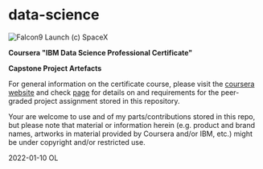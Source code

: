 # data-science

![Falcon9 Launch (c) SpaceX](https://www.spacex.com/static/images/backgrounds/f9_feature.jpg)


**Coursera "IBM Data Science Professional Certificate"**

**Capstone Project Artefacts**


For general information on the certificate course, please visit the [coursera website](https://www.coursera.org/professional-certificates/ibm-data-science) and check [page](https://www.coursera.org/learn/applied-data-science-capstone?specialization=ibm-data-science) for details on and requirements for the peer-graded project assignment stored in this repository.



Your are welcome to use and of my parts/contributions stored in this repo, but please note that material or information herein (e.g. product and brand names, artworks in material provided by Coursera and/or IBM, etc.) might be under copyright and/or restricted use.

2022-01-10 OL
